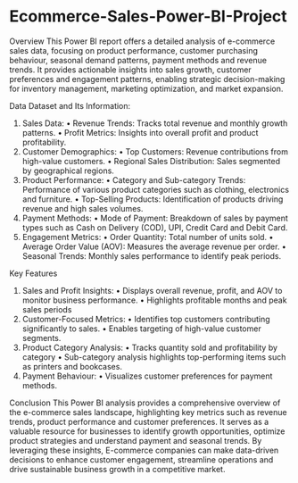 # Ecommerce-Sales-Power-BI-Project

Overview
This Power BI report offers a detailed analysis of e-commerce sales data, focusing on product performance, customer purchasing behaviour, seasonal demand patterns, payment methods and revenue trends. It provides actionable insights into sales growth, customer preferences and engagement patterns, enabling strategic decision-making for inventory management, marketing optimization, and market expansion.

Data
Dataset and Its Information:

1.	Sales Data:
•	Revenue Trends: Tracks total revenue and monthly growth patterns.
•	Profit Metrics: Insights into overall profit and product profitability.
2.	Customer Demographics:
•	Top Customers: Revenue contributions from high-value customers.
•	Regional Sales Distribution: Sales segmented by geographical regions.
3.	Product Performance:
•	Category and Sub-category Trends: Performance of various product categories such as clothing, electronics and furniture.
•	Top-Selling Products: Identification of products driving revenue and high sales volumes.
4.	Payment Methods:
•	Mode of Payment: Breakdown of sales by payment types such as Cash on Delivery (COD), UPI, Credit Card and Debit Card.
5.	Engagement Metrics:
•	Order Quantity: Total number of units sold.
•	Average Order Value (AOV): Measures the average revenue per order.
•	Seasonal Trends: Monthly sales performance to identify peak periods.

Key Features
1.	Sales and Profit Insights:
•	Displays overall revenue, profit, and AOV to monitor business performance.
•	Highlights profitable months and peak sales periods 
2.	Customer-Focused Metrics:
•	Identifies top customers contributing significantly to sales.
•	Enables targeting of high-value customer segments.
3.	Product Category Analysis:
•	Tracks quantity sold and profitability by category 
•	Sub-category analysis highlights top-performing items such as printers and bookcases.
4.	Payment Behaviour:
•	Visualizes customer preferences for payment methods.

Conclusion
This Power BI analysis provides a comprehensive overview of the e-commerce sales landscape, highlighting key metrics such as revenue trends, product performance  and customer preferences. It serves as a valuable resource for businesses to identify growth opportunities, optimize product strategies and understand payment and seasonal trends. By leveraging these insights, E-commerce companies can make data-driven decisions to enhance customer engagement, streamline operations and drive sustainable business growth in a competitive market.



